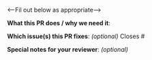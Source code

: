 <--Fil out below as appropriate-->

**What this PR does / why we need it**:

**Which issue(s) this PR fixes**: _(optional)_
Closes #

**Special notes for your reviewer**: _(optional)_
